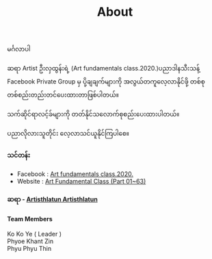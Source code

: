 ﻿---
layout: page
title: About
image: art-class-cover.jpg
permalink: /about/
---
မင်္ဂလာပါ

ဆရာ Artist ဦးလှထွန်းရဲ့ (Art fundamentals class.2020.)ပညာဒါနသီးသန့် Facebook Private Group မှ ပို့ချချက်များကို အလွယ်တကူလေ့လာနိုင်ဖို့ တစ်စုတစ်စည်းတည်းတင်ပေးထားတာဖြစ်ပါတယ်။ 

သက်ဆိုင်ရာလင့်ခ်များကို တတ်နိုင်သလောက်စုစည်းပေးထားပါတယ်။

ပညာလိုလားသူတိုင်း လေ့လာသင်ယူနိုင်ကြပါစေ။


#### သင်တန်း 
* Facebook : [Art fundamentals class.2020.](https://www.facebook.com/groups/243207936740930)
* Website : [Art Fundamental Class (Part 01~63)](https://art-intern.github.io/art-fundamental-class-parts/)


#### ဆရာ - [Artisthlatun Artisthlatun](https://www.facebook.com/profile.php?id=100005588328058)



#### Team Members
Ko Ko Ye ( Leader )<br/>
Phyoe Khant Zin <br/>
Phyu Phyu Thin<br/>


<!--

#### Contact us

kokoye2007@ubuntu.com

Kanaung Hub, Building 14, MICT park, Hlaing campus, Yangon, Myanmar.

+959450022022

--!>

